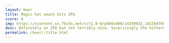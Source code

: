 ```yaml
---
layout: beer
title: Magic hat smash hits IPA
score: 6
img: https://scontent.xx.fbcdn.net/v/t1.0-0/p480x480/14359032_10154470814043745_5966474147333652109_n.jpg?oh=806ddf139db4b71b46068de4d6533b70&oe=58896BDB
desc: Definitely an IPA but not terribly nice. Surprisingly the bitterness went away as it got warmer and it was a bit nicer
permalink: /beer/:title.html
---
```

